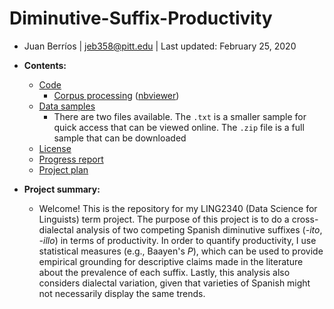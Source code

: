 # Diminutive-Suffix-Productivity
- Juan Berríos | jeb358@pitt.edu | Last updated: February 25, 2020

- **Contents:**
  - [Code](https://github.com/Data-Science-for-Linguists-2020/Diminutive-Suffix-Productivity/tree/master/code)
    - [Corpus processing](https://github.com/Data-Science-for-Linguists-2020/Diminutive-Suffix-Productivity/blob/master/code/corpus_processing.ipynb) ([nbviewer](https://nbviewer.jupyter.org/github/Data-Science-for-Linguists-2020/Diminutive-Suffix-Productivity/blob/master/code/corpus_processing.ipynb###4.-Storing-files))
  - [Data samples](https://github.com/Data-Science-for-Linguists-2020/Diminutive-Suffix-Productivity/tree/master/data_samples)
    - There are two files available. The `.txt` is a smaller sample for quick access that can be viewed online. The `.zip` file is a full sample that can be downloaded 
  - [License](https://github.com/Data-Science-for-Linguists-2020/Diminutive-Suffix-Productivity/blob/master/LICENSE.md)
  - [Progress report](https://github.com/Data-Science-for-Linguists-2020/Diminutive-Suffix-Productivity/blob/master/progress_report.md)
  - [Project plan](https://github.com/Data-Science-for-Linguists-2020/Diminutive-Suffix-Productivity/blob/master/project_plan.md)

- **Project summary:**
  - Welcome! This is the repository for my LING2340 (Data Science for Linguists) term project. The purpose of this project is to do a cross-dialectal analysis of two competing Spanish diminutive suffixes (*-ito*, *-illo*) in terms of productivity. In order to quantify productivity, I use statistical measures (e.g., Baayen's *P*), which can be used to provide empirical grounding for descriptive claims made in the literature about the prevalence of each suffix. Lastly, this analysis also considers dialectal variation, given that varieties of Spanish might not necessarily display the same trends.
